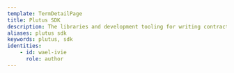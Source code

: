 ```yaml
---
template: TermDetailPage
title: Plutus SDK
description: The libraries and development tooling for writing contract applications in Haskell.
aliases: plutus sdk
keywords: plutus, sdk
identities: 
    - id: wael-ivie
      role: author
---
```

##
